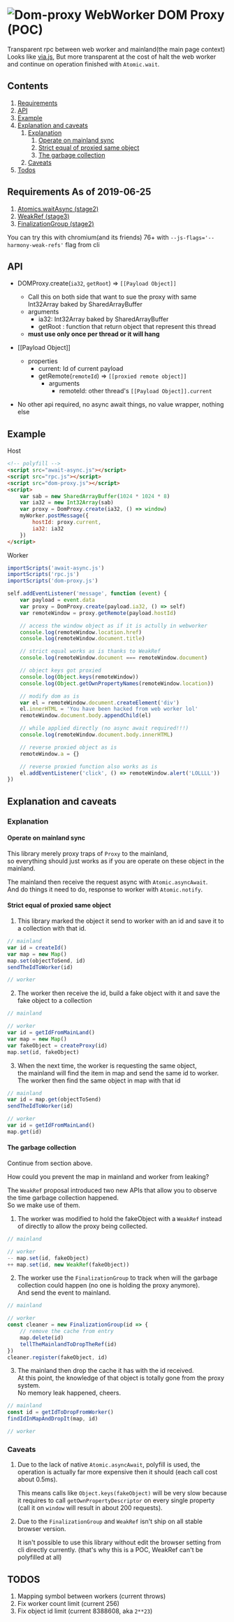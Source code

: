 # ![Dom-proxy](./public/img/dom-proxy-64.png) WebWorker DOM Proxy (POC)  
Transparent rpc between web worker and mainland(the main page context)  
Looks like [via.js](https://github.com/AshleyScirra/via.js), But more transparent at the cost of halt the web worker and continue on operation finished with `Atomic.wait`.  

## Contents
1. [Requirements](#Requirements-As-of-2019-06-25)
2. [API](#API)
3. [Example](#Example)
4. [Explanation and caveats](#Explanation-and-caveats)
   1. [Explanation](#Explanation)
      1. [Operate on mainland sync](#Operate-on-mainland-sync)
      2. [Strict equal of proxied same object](#Strict-equal-of-proxied-same-object)
      3. [The garbage collection](#The-garbage-collection)
   2. [Caveats](#Caveats)
5. [Todos](#TODOS)


## Requirements As of 2019-06-25

1. [Atomics.waitAsync (stage2)](https://github.com/tc39/proposal-atomics-wait-async)
2. [WeakRef (stage3)](https://github.com/tc39/proposal-weakrefs)
3. [FinalizationGroup (stage2)](https://github.com/tc39/proposal-weakrefs)

You can try this with chromium(and its friends) 76+ with `--js-flags='--harmony-weak-refs'` flag from cli

## API
- DOMProxy.create(`ia32`, `getRoot`) => `[[Payload Object]]`
  - Call this on both side that want to sue the proxy with same Int32Array baked by SharedArrayBuffer
  - arguments
    - ia32: Int32Array baked by SharedArrayBuffer
    - getRoot : function that return object that represent this thread
  - **must use only once per thread or it will hang**

- [[Payload Object]] 
  - properties
    - current: Id of current payload
    - getRemote(`remoteId`) => `[[proxied remote object]]`
      - arguments
        - remoteId: other thread's `[[Payload Object]].current`

- No other api required, no async await things, no value wrapper, nothing else

## Example
Host
```html
<!-- polyfill -->
<script src="await-async.js"></script>
<script src="rpc.js"></script>
<script src="dom-proxy.js"></script>
<script>
    var sab = new SharedArrayBuffer(1024 * 1024 * 8)
    var ia32 = new Int32Array(sab)
    var proxy = DomProxy.create(ia32, () => window)
    myWorker.postMessage({
        hostId: proxy.current,
        ia32: ia32
    })
</script>
```

Worker
```js
importScripts('await-async.js')
importScripts('rpc.js')
importScripts('dom-proxy.js')

self.addEventListener('message', function (event) {
    var payload = event.data
    var proxy = DomProxy.create(payload.ia32, () => self)
    var remoteWindow = proxy.getRemote(payload.hostId)

    // access the window object as if it is actully in webworker
    console.log(remoteWindow.location.href)
    console.log(remoteWindow.document.title)

    // strict equal works as is thanks to WeakRef
    console.log(remoteWindow.document === remoteWindow.document)

    // object keys got proxied
    console.log(Object.keys(remoteWindow))
    console.log(Object.getOwnPropertyNames(remoteWindow.location))

    // modify dom as is
    var el = remoteWindow.document.createElement('div')
    el.innerHTML = 'You have been hacked from web worker lol'
    remoteWindow.document.body.appendChild(el)

    // while applied directly (no async await required!!!)
    console.log(remoteWindow.document.body.innerHTML)

    // reverse proxied object as is
    remoteWindow.a = {}

    // reverse proxied function also works as is
    el.addEventListener('click', () => remoteWindow.alert('LOLLLL'))
})
```

## Explanation and caveats
### Explanation
#### Operate on mainland sync
This library merely proxy traps of `Proxy` to the mainland,  
so everything should just works as if you are operate on these object in the mainland.

The mainland then receive the request async with `Atomic.asyncAwait`.  
And do things it need to do, response to worker with `Atomic.notify`.

#### Strict equal of proxied same object
1. This library marked the object it send to worker with an id and save it to a collection with that id.  

```js
// mainland
var id = createId()
var map = new Map()
map.set(objectToSend, id)
sendTheIdToWorker(id)

// worker
```

2. The worker then receive the id, build a fake object with it and save the fake object to a collection

```js
// mainland

// worker
var id = getIdFromMainLand()
var map = new Map()
var fakeObject = createProxy(id)
map.set(id, fakeObject)
```

3. When the next time, the worker is requesting the same object,  
   the mainland will find the item in map and send the same id to worker.  
   The worker then find the same object in map with that id

```js
// mainland
var id = map.get(objectToSend)
sendTheIdToWorker(id)

// worker
var id = getIdFromMainLand()
map.get(id)
```

#### The garbage collection
Continue from section above.  

How could you prevent the map in mainland and worker from leaking?  

The `WeakRef` proposal introduced two new APIs that allow you to observe the time garbage collection happened.  
So we make use of them.

1. The worker was modified to hold the fakeObject with a `WeakRef` instead of directly to allow the proxy being collected.

```js
// mainland

// worker
-- map.set(id, fakeObject)
++ map.set(id, new WeakRef(fakeObject))
```

2. The worker use the `FinalizationGroup` to track when will the garbage collection could happen (no one is holding the proxy anymore).  
   And send the event to mainland.

```js
// mainland

// worker
const cleaner = new FinalizationGroup(id => {
    // remove the cache from entry
    map.delete(id)
    tellTheMainlandToDropTheRef(id)
})
cleaner.register(fakeObject, id)
```

3. The mainland then drop the cache it has with the id received.  
   At this point, the knowledge of that object is totally gone from the proxy system.  
   No memory leak happened, cheers.

```js
// mainland
const id = getIdToDropFromWorker()
findIdInMapAndDropIt(map, id)

// worker
```

### Caveats
1. Due to the lack of native `Atomic.asyncAwait`, polyfill is used, the operation is actually far more expensive then it should (each call cost about 0.5ms).

   This means calls like `Object.keys(fakeObject)` will be very slow because it requires to call `getOwnPropertyDescriptor` on every single property (call it on `window` will result in about 200 requests).
2. Due to the `FinalizationGroup` and `WeakRef` isn't ship on all stable browser version.

   It isn't possible to use this library without edit the browser setting from cli directly currently. (that's why this is a POC, WeakRef can't be polyfilled at all)

## TODOS
1. Mapping symbol between workers (current throws)
2. Fix worker count limit (current 256)
3. Fix object id limit (current 8388608, aka `2**23`)